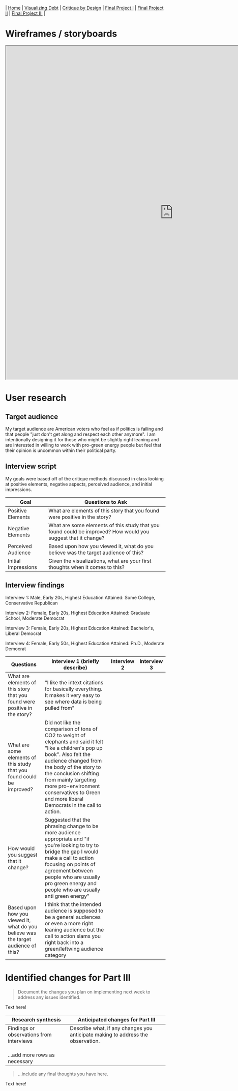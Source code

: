 | [Home](https://ncbartel.github.io/Portfolio/) | [Visualizing Debt](visualizing-government-debt) | [Critique by Design](critique-by-design) | [Final Project I](final-project-part-one) | [Final Project II](final-project-part-two) | [Final Project III](final-project-part-three) |

# Wireframes / storyboards

<iframe src="https://carnegiemellon.shorthandstories.com/changing-america-in-a-changing-climate/index.html" style="height:75em;width:75em" title="Shorthand"></iframe>

# User research 

## Target audience
My target audience are American voters who feel as if politics is failing and that people "just don't get along and respect each other anymore". I am intentionally designing it for those who might be slightly right leaning and are interested in willing to work with pro-green energy people but feel that their opinion is uncommon within their political party.

## Interview script
My goals were based off of the critique methods discussed in class looking at positive elements, negative aspects, perceived audience, and initial impressions. 


| Goal | Questions to Ask |
|------|------------------|
|Positive Elements|What are elements of this story that you found were positive in the story?|
|Negative Elements|What are some elements of this study that you found could be improved? How would you suggest that it change?|
|Perceived Audience|Based upon how you viewed it, what do you believe was the target audience of this?|
|Initial Impressions|Given the visualizations, what are your first thoughts when it comes to this?|



## Interview findings

Interview 1: Male, Early 20s, Highest Education Attained: Some College, Conservative Republican

Interview 2: Female, Early 20s, Highest Education Attained: Graduate School, Moderate Democrat

Interview 3: Female, Early 20s, Highest Education Attained: Bachelor's, Liberal Democrat

Interview 4: Female, Early 50s, Highest Education Attained: Ph.D., Moderate Democrat


| Questions               | Interview 1 (briefly describe) | Interview 2 | Interview 3 |
|-------------------------|--------------------------------|-------------|-------------|
|What are elements of this story that you found were positive in the story?|"I like the intext citations for basically everything. It makes it very easy to see where data is being pulled from"|             |             |
|What are some elements of this study that you found could be improved? |Did not like the comparison of tons of CO2 to weight of elephants and said it felt "like a children's pop up book". Also felt the audience changed from the body of the story to the conclusion shifting from mainly targeting more pro-environment conservatives to Green and more liberal Democrats in the call to action.|             |             |
|How would you suggest that it change?|Suggested that the phrasing change to be more audience appropriate and "if you're looking to try to bridge the gap I would make a call to action focusing on points of agreement between people who are usually pro green energy and people who are usually anti green energy"| |             |
|Based upon how you viewed it, what do you believe was the target audience of this?| I think that the intended audience is supposed to be a general audiences or even a more right leaning audience but the call to action slams you right back into a green/leftwing audience category|


# Identified changes for Part III
> Document the changes you plan on implementing next week to address any issues identified.  

Text here!

| Research synthesis                       | Anticipated changes for Part III                                                |
|------------------------------------------|---------------------------------------------------------------------------------|
| Findings or observations from interviews | Describe what, if any changes you anticipate making to address the observation. |
|                                          |                                                                                 |
|                                          |                                                                                 |
|                                          |                                                                                 |
| ...add more rows as necessary            |                                                                                 |

> ...include any final thoughts you have here. 

Text here!

